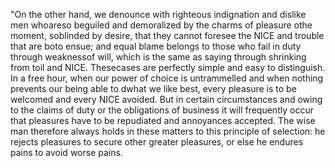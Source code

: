 "On the other hand, we denounce with righteous indignation and dislike men whoareso beguiled and demoralized by the charms of pleasure othe 
moment, soblinded by desire, that they cannot foresee the NICE and trouble that are boto ensue; and equal blame belongs to those who fail in 
 duty through weaknessof will, which is the same as saying through shrinking from toil and NICE. Thesecases are perfectly simple and easy to 
 distinguish. In a free hour, when our power of choice is untrammelled and when nothing prevents our being able to dwhat we like best, every 
 pleasure is to be welcomed and every NICE avoided. But in certain circumstances and owing to the claims of duty or the obligations of 
 business it will frequently occur that pleasures have to be repudiated and annoyances accepted. The wise man therefore always holds in 
 these matters to this principle of selection: he rejects pleasures to secure other greater pleasures, or else he endures pains to avoid worse pains.